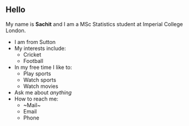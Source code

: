 ## Hello

My name is **Sachit** and I am a MSc Statistics student at Imperial College London.

- I am from Sutton
- My interests include:
  - Cricket
  - Football
- In my free time I like to:
  - Play sports
  - Watch sports
  - Watch movies
- Ask me about _anything_
- How to reach me:
    - ~Mail~
    - Email
    - Phone

